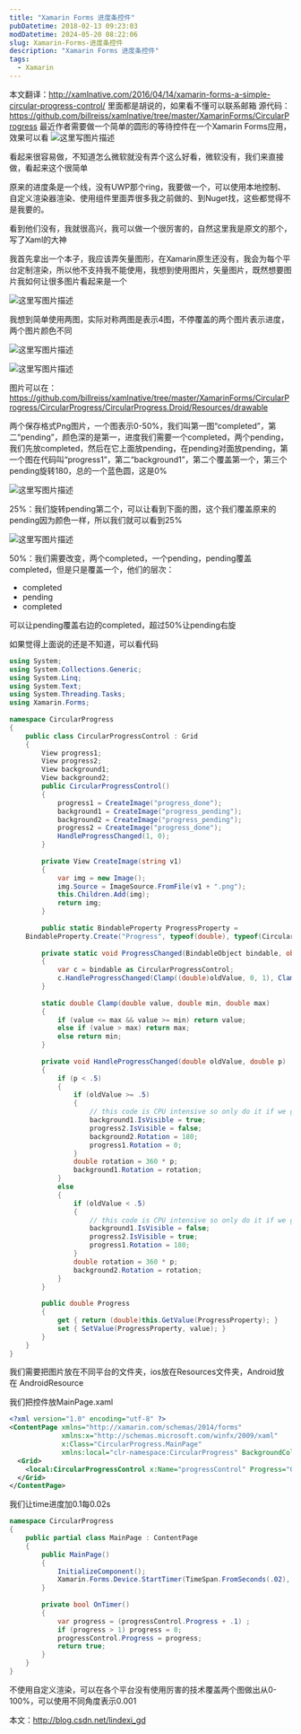 ```yaml
---
title: "Xamarin Forms 进度条控件"
pubDatetime: 2018-02-13 09:23:03
modDatetime: 2024-05-20 08:22:06
slug: Xamarin-Forms-进度条控件
description: "Xamarin Forms 进度条控件"
tags:
  - Xamarin
---
```





本文翻译：http://xamlnative.com/2016/04/14/xamarin-forms-a-simple-circular-progress-control/ 里面都是胡说的，如果看不懂可以联系邮箱
源代码：https://github.com/billreiss/xamlnative/tree/master/XamarinForms/CircularProgress
最近作者需要做一个简单的圆形的等待控件在一个Xamarin Forms应用，效果可以看
![这里写图片描述](http://img.blog.csdn.net/20160428145540311)

<!--more-->


<!-- CreateTime:2018/2/13 17:23:03 -->
<!-- 标签：Xamarin -->


<div id="toc"></div>

看起来很容易做，不知道怎么微软就没有弄个这么好看，微软没有，我们来直接做，看起来这个很简单

原来的进度条是一个线，没有UWP那个ring，我要做一个，可以使用本地控制、自定义渲染器渲染、使用组件里面弄很多我之前做的、到Nuget找，这些都觉得不是我要的。

看到他们没有，我就很高兴，我可以做一个很厉害的，自然这里我是原文的那个，写了Xaml的大神

我首先拿出一个本子，我应该弄矢量图形，在Xamarin原生还没有，我会为每个平台定制渲染，所以他不支持我不能使用，我想到使用图片，矢量图片，既然想要图片我如何让很多图片看起来是一个

![这里写图片描述](http://img.blog.csdn.net/20160428150315349)

我想到简单使用两图，实际对称两图是表示4图，不停覆盖的两个图片表示进度，两个图片颜色不同

![这里写图片描述](http://img.blog.csdn.net/20160428150542049)

![这里写图片描述](http://img.blog.csdn.net/20160428150553877)

图片可以在：https://github.com/billreiss/xamlnative/tree/master/XamarinForms/CircularProgress/CircularProgress/CircularProgress.Droid/Resources/drawable

两个保存格式Png图片，一个图表示0-50%，我们叫第一图“completed”，第二“pending”，颜色深的是第一，进度我们需要一个completed，两个pending，我们先放completed，然后在它上面放pending，在pending对面放pending，第一个图在代码叫“progress1”，第二“background1”，第二个覆盖第一个，第三个pending旋转180，总的一个蓝色圆，这是0%

![这里写图片描述](http://img.blog.csdn.net/20160428151156551)

25%：我们旋转pending第二个，可以让看到下面的图，这个我们覆盖原来的pending因为颜色一样，所以我们就可以看到25%

![这里写图片描述](http://img.blog.csdn.net/20160428151500833)

50%：我们需要改变，两个completed，一个pending，pending覆盖completed，但是只是覆盖一个，他们的层次：

 - completed 
 - pending 
 - completed

可以让pending覆盖右边的completed，超过50%让pending右旋

如果觉得上面说的还是不知道，可以看代码

```csharp
using System;
using System.Collections.Generic;
using System.Linq;
using System.Text;
using System.Threading.Tasks;
using Xamarin.Forms;
 
namespace CircularProgress
{
    public class CircularProgressControl : Grid
    {
        View progress1;
        View progress2;
        View background1;
        View background2;
        public CircularProgressControl()
        {
            progress1 = CreateImage("progress_done");
            background1 = CreateImage("progress_pending");
            background2 = CreateImage("progress_pending");
            progress2 = CreateImage("progress_done");
            HandleProgressChanged(1, 0);
        }
 
        private View CreateImage(string v1)
        {
            var img = new Image();
            img.Source = ImageSource.FromFile(v1 + ".png");
            this.Children.Add(img);
            return img;
        }
 
        public static BindableProperty ProgressProperty =
    BindableProperty.Create("Progress", typeof(double), typeof(CircularProgressControl), 0d, propertyChanged: ProgressChanged);
 
        private static void ProgressChanged(BindableObject bindable, object oldValue, object newValue)
        {
            var c = bindable as CircularProgressControl;
            c.HandleProgressChanged(Clamp((double)oldValue, 0, 1), Clamp((double)newValue, 0, 1));
        }
 
        static double Clamp(double value, double min, double max)
        {
            if (value <= max && value >= min) return value;
            else if (value > max) return max;
            else return min;
        }
 
        private void HandleProgressChanged(double oldValue, double p)
        {
            if (p < .5)
            {
                if (oldValue >= .5)
                {
                    // this code is CPU intensive so only do it if we go from >=50% to <50%
                    background1.IsVisible = true;
                    progress2.IsVisible = false;
                    background2.Rotation = 180;
                    progress1.Rotation = 0;
                }
                double rotation = 360 * p;
                background1.Rotation = rotation;
            }
            else
            {
                if (oldValue < .5)
                {
                    // this code is CPU intensive so only do it if we go from <50% to >=50%
                    background1.IsVisible = false;
                    progress2.IsVisible = true;
                    progress1.Rotation = 180;
                }
                double rotation = 360 * p;
                background2.Rotation = rotation;
            }
        }
 
        public double Progress
        {
            get { return (double)this.GetValue(ProgressProperty); }
            set { SetValue(ProgressProperty, value); }
        }
    }
}
```

我们需要把图片放在不同平台的文件夹，ios放在Resources文件夹，Android放在 AndroidResource

我们把控件放MainPage.xaml

```xml
<?xml version="1.0" encoding="utf-8" ?>
<ContentPage xmlns="http://xamarin.com/schemas/2014/forms"
             xmlns:x="http://schemas.microsoft.com/winfx/2009/xaml"
             x:Class="CircularProgress.MainPage"
             xmlns:local="clr-namespace:CircularProgress" BackgroundColor="White">
  <Grid>
    <local:CircularProgressControl x:Name="progressControl" Progress="0" HorizontalOptions="Center" VerticalOptions="Center" WidthRequest="60" HeightRequest="60"/>
  </Grid>
</ContentPage>
```

我们让time进度加0.1每0.02s

```csharp
namespace CircularProgress
{
    public partial class MainPage : ContentPage
    {
        public MainPage()
        {
            InitializeComponent();
            Xamarin.Forms.Device.StartTimer(TimeSpan.FromSeconds(.02), OnTimer);
        }
 
        private bool OnTimer()
        {
            var progress = (progressControl.Progress + .1) ;
            if (progress > 1) progress = 0;
            progressControl.Progress = progress;
            return true;
        }
    }
}
```

不使用自定义渲染，可以在各个平台没有使用厉害的技术覆盖两个图做出从0-100%，可以使用不同角度表示0.001

本文：http://blog.csdn.net/lindexi_gd





